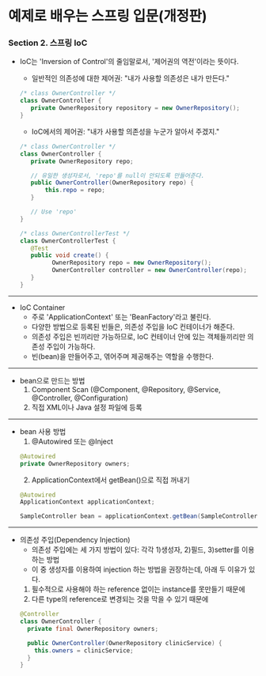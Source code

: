 예제로 배우는 스프링 입문(개정판)
===========================================

### Section 2. 스프링 IoC
- IoC는 'Inversion of Control'의 줄임말로서, '제어권의 역전'이라는 뜻이다.
  - 일반적인 의존성에 대한 제어권: "내가 사용할 의존성은 내가 만든다."
  ```Java
  /* class OwnerController */
  class OwnerController {
     private OwnerRepository repository = new OwnerRepository();
  }
  ```
  
  - IoC에서의 제어권: "내가 사용할 의존성을 누군가 알아서 주겠지."
  ```Java
  /* class OwnerController */
  class OwnerController {
     private OwnerRepository repo;

     // 유일한 생성자로서, 'repo'를 null이 안되도록 만들어준다.
     public OwnerController(OwnerRepository repo) {
         this.repo = repo;
     } 

     // Use 'repo'
  }

  /* class OwnerControllerTest */
  class OwnerControllerTest {
     @Test
     public void create() {
           OwnerRepository repo = new OwnerRepository();
           OwnerController controller = new OwnerController(repo);
     }
  }
  ```
--- 
- IoC Container
  - 주로 'ApplicationContext' 또는 'BeanFactory'라고 불린다.
  - 다양한 방법으로 등록된 빈들은, 의존성 주입을 IoC 컨테이너가 해준다.
  - 의존성 주입은 빈끼리만 가능하므로, IoC 컨테이너 안에 있는 객체들끼리만 의존성 주입이 가능하다.
  - 빈(bean)을 만들어주고, 엮어주며 제공해주는 역할을 수행한다.     

---
- bean으로 만드는 방법
  1. Component Scan (@Component, @Repository, @Service, @Controller, @Configuration)
  2. 직접 XML이나 Java 설정 파일에 등록
---
- bean 사용 방법
  1. @Autowired 또는 @Inject
  ```Java
  @Autowired
  private OwnerRepository owners;
  ```
  2. ApplicationContext에서 getBean()으로 직접 꺼내기
  ```Java
  @Autowired
  ApplicationContext applicationContext;

  SampleController bean = applicationContext.getBean(SampleController.class);
  ```
---  
- 의존성 주입(Dependency Injection)
  - 의존성 주입에는 세 가지 방법이 있다: 각각 1)생성자, 2)필드, 3)setter를 이용하는 방법
  - 이 중 생성자를 이용하여 injection 하는 방법을 권장하는데, 아래 두 이유가 있다.
  1) 필수적으로 사용해야 하는 reference 없이는 instance를 못만들기 때문에
  2) 다른 type의 reference로 변경되는 것을 막을 수 있기 때문에
  ```Java
  @Controller
  class OwnerController {
    private final OwnerRepository owners;

    public OwnerController(OwnerRepository clinicService) {
      this.owners = clinicService;
    }
  }
  
  ```
